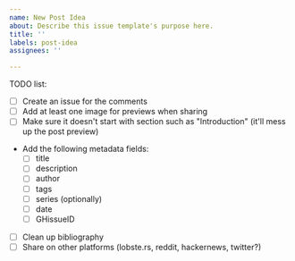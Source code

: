 ```yaml
---
name: New Post Idea
about: Describe this issue template's purpose here.
title: ''
labels: post-idea
assignees: ''

---
```


TODO list:

- [ ] Create an issue for the comments
- [ ] Add at least one image for previews when sharing
- [ ] Make sure it doesn't start with section such as "Introduction" (it'll mess up the post preview)
- Add the following metadata fields:
  + [ ] title
  + [ ] description
  + [ ] author
  + [ ] tags
  + [ ] series (optionally)
  + [ ] date
  + [ ] GHissueID
- [ ] Clean up bibliography
- [ ] Share on other platforms (lobste.rs, reddit, hackernews, twitter?)
